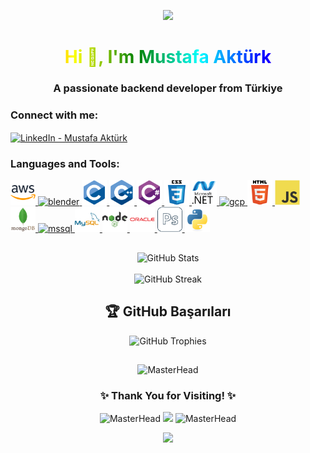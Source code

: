 <p align="center">
  <img src="https://i.pinimg.com/originals/8d/61/b3/8d61b33b0110f418d3a86ef1c16a0411.gif"">
</p>

<h1 align="center" style="background: linear-gradient(90deg, red, yellow, green, cyan, blue, magenta); -webkit-background-clip: text; color: transparent;">Hi 👋, I'm Mustafa Aktürk</h1>
<h3 align="center">A passionate backend developer from Türkiye</h3>

<h3 align="left">Connect with me:</h3>
<a href="https://www.linkedin.com/in/mustafa-aktürk-318914344/">
  <img align="center" src="https://raw.githubusercontent.com/rahuldkjain/github-profile-readme-generator/master/src/images/icons/Social/linked-in-alt.svg" alt="LinkedIn - Mustafa Aktürk" height="30" width="40" />
</a>



<h3 align="left">Languages and Tools:</h3>
<a href="https://aws.amazon.com" target="_blank" rel="noreferrer"> <img src="https://raw.githubusercontent.com/devicons/devicon/master/icons/amazonwebservices/amazonwebservices-original-wordmark.svg" alt="aws" width="40" height="40"/> </a> 
<a href="https://www.blender.org/" target="_blank" rel="noreferrer"> <img src="https://download.blender.org/branding/community/blender_community_badge_white.svg" alt="blender" width="40" height="40"/> </a> 
<a href="https://www.cprogramming.com/" target="_blank" rel="noreferrer"> <img src="https://raw.githubusercontent.com/devicons/devicon/master/icons/c/c-original.svg" alt="c" width="40" height="40"/> </a> 
<a href="https://www.w3schools.com/cpp/" target="_blank" rel="noreferrer"> <img src="https://raw.githubusercontent.com/devicons/devicon/master/icons/cplusplus/cplusplus-original.svg" alt="cplusplus" width="40" height="40"/> </a> 
<a href="https://www.w3schools.com/cs/" target="_blank" rel="noreferrer"> <img src="https://raw.githubusercontent.com/devicons/devicon/master/icons/csharp/csharp-original.svg" alt="csharp" width="40" height="40"/> </a> 
<a href="https://www.w3schools.com/css/" target="_blank" rel="noreferrer"> <img src="https://raw.githubusercontent.com/devicons/devicon/master/icons/css3/css3-original-wordmark.svg" alt="css3" width="40" height="40"/> </a> 
<a href="https://dotnet.microsoft.com/" target="_blank" rel="noreferrer"> <img src="https://raw.githubusercontent.com/devicons/devicon/master/icons/dot-net/dot-net-original-wordmark.svg" alt="dotnet" width="40" height="40"/> </a> 
<a href="https://cloud.google.com" target="_blank" rel="noreferrer"> <img src="https://www.vectorlogo.zone/logos/google_cloud/google_cloud-icon.svg" alt="gcp" width="40" height="40"/> </a> 
<a href="https://www.w3.org/html/" target="_blank" rel="noreferrer"> <img src="https://raw.githubusercontent.com/devicons/devicon/master/icons/html5/html5-original-wordmark.svg" alt="html5" width="40" height="40"/> </a> 
<a href="https://developer.mozilla.org/en-US/docs/Web/JavaScript" target="_blank" rel="noreferrer"> <img src="https://raw.githubusercontent.com/devicons/devicon/master/icons/javascript/javascript-original.svg" alt="javascript" width="40" height="40"/> </a> 
<a href="https://www.mongodb.com/" target="_blank" rel="noreferrer"> <img src="https://raw.githubusercontent.com/devicons/devicon/master/icons/mongodb/mongodb-original-wordmark.svg" alt="mongodb" width="40" height="40"/> </a> 
<a href="https://www.microsoft.com/en-us/sql-server" target="_blank" rel="noreferrer"> <img src="https://www.svgrepo.com/show/303229/microsoft-sql-server-logo.svg" alt="mssql" width="40" height="40"/> </a> 
<a href="https://www.mysql.com/" target="_blank" rel="noreferrer"> <img src="https://raw.githubusercontent.com/devicons/devicon/master/icons/mysql/mysql-original-wordmark.svg" alt="mysql" width="40" height="40"/> </a> 
<a href="https://nodejs.org" target="_blank" rel="noreferrer"> <img src="https://raw.githubusercontent.com/devicons/devicon/master/icons/nodejs/nodejs-original-wordmark.svg" alt="nodejs" width="40" height="40"/> </a> 
<a href="https://www.oracle.com/" target="_blank" rel="noreferrer"> <img src="https://raw.githubusercontent.com/devicons/devicon/master/icons/oracle/oracle-original.svg" alt="oracle" width="40" height="40"/> </a> 
<a href="https://www.photoshop.com/en" target="_blank" rel="noreferrer"> <img src="https://raw.githubusercontent.com/devicons/devicon/master/icons/photoshop/photoshop-line.svg" alt="photoshop" width="40" height="40"/> </a> 
<a href="https://www.python.org" target="_blank" rel="noreferrer"> <img src="https://raw.githubusercontent.com/devicons/devicon/master/icons/python/python-original.svg" alt="python" width="40" height="40"/> </a> 
</p>
<h2 align="center"></h2>
<div align="center">
  <img src="https://github-readme-stats.vercel.app/api?username=ware-mustafa&show_icons=true&theme=radical&count_private=true&include_all_commits=true" alt="GitHub Stats">
  <br>

  <br>
  <img src="https://github-readme-streak-stats.herokuapp.com/?user=ware-mustafa&theme=radical" alt="GitHub Streak">
</div>
<h2 align="center">🏆 GitHub Başarıları</h2>
<p align="center">
  <img src="https://github-profile-trophy.vercel.app/?username=ware-mustafa&theme=onedark&row=2&column=4" alt="GitHub Trophies">
</p>
<h2 align="center"></h2>

<p align="center">
  <img src="https://i.pinimg.com/originals/06/60/ef/0660efe82fa3da42ed56eef013171835.gif" alt="MasterHead" width="300" height="300">
</p>
<h3 align="center">✨ Thank You for Visiting! ✨</h3>
<p align="center">
  <img src="https://i.pinimg.com/originals/a1/7b/7d/a17b7d303790af1ef9d3f14aaa7cef41.gif" alt="MasterHead" width="70" height="70">
  <img src="https://media.giphy.com/media/hvRJCLFzcasrR4ia7z/giphy.gif" width="60">
  <img src="https://i.pinimg.com/originals/a1/7b/7d/a17b7d303790af1ef9d3f14aaa7cef41.gif" alt="MasterHead" width="70" height="70">
</p>
<p align="center">
 <img src="https://count.getloli.com/get/@ware-mustafa?theme=himeringo" />

</p>
